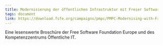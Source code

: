 ```yaml
---
title: Modernisierung der öffentlichen Infrastruktur mit Freier Software
tags: document
link: https://download.fsfe.org/campaigns/pmpc/PMPC-Modernising-with-Free-Software.de.pdf
---
```


 Eine lesenswerte Broschüre der Free Software Foundation Europe und des Kompetenzzentrums Öffentliche IT. 
